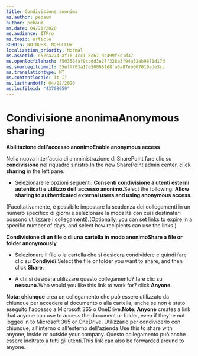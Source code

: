 ```yaml
---
title: Condivisione anonima
ms.author: pebaum
author: pebaum
ms.date: 04/21/2020
ms.audience: ITPro
ms.topic: article
ROBOTS: NOINDEX, NOFOLLOW
localization_priority: Normal
ms.assetid: d57ca274-af16-4cc1-8c67-8c499f5c1d37
ms.openlocfilehash: f503564af9ccdd3e27f328a3f94a52eb9871d17d
ms.sourcegitcommit: 55eff703a17e500681d8fa6a87eb067019ade3cc
ms.translationtype: MT
ms.contentlocale: it-IT
ms.lasthandoff: 04/22/2020
ms.locfileid: "43708059"
---
```

# <a name="anonymous-sharing"></a><span data-ttu-id="4fc42-102">Condivisione anonima</span><span class="sxs-lookup"><span data-stu-id="4fc42-102">Anonymous sharing</span></span>

 <span data-ttu-id="4fc42-103">**Abilitazione dell'accesso anonimo**</span><span class="sxs-lookup"><span data-stu-id="4fc42-103">**Enable anonymous access**</span></span>
  
<span data-ttu-id="4fc42-104">Nella nuova interfaccia di amministrazione di SharePoint fare clic su **condivisione** nel riquadro sinistro.</span><span class="sxs-lookup"><span data-stu-id="4fc42-104">In the new SharePoint admin center, click **sharing** in the left pane.</span></span> 
  
- <span data-ttu-id="4fc42-105">Selezionare le opzioni seguenti: **Consenti condivisione a utenti esterni autenticati e utilizzo dell'accesso anonimo.**</span><span class="sxs-lookup"><span data-stu-id="4fc42-105">Select the following: **Allow sharing to authenticated external users and using anonymous access.**</span></span>
  
<span data-ttu-id="4fc42-106">(Facoltativamente, è possibile impostare la scadenza dei collegamenti in un numero specifico di giorni e selezionare la modalità con cui i destinatari possono utilizzare i collegamenti).</span><span class="sxs-lookup"><span data-stu-id="4fc42-106">(Optionally, you can set links to expire in a specific number of days, and select how recipients can use the links.)</span></span>
    
 <span data-ttu-id="4fc42-107">**Condivisione di un file o di una cartella in modo anonimo**</span><span class="sxs-lookup"><span data-stu-id="4fc42-107">**Share a file or folder anonymously**</span></span>
  
- <span data-ttu-id="4fc42-108">Selezionare il file o la cartella che si desidera condividere e quindi fare clic su **Condividi**.</span><span class="sxs-lookup"><span data-stu-id="4fc42-108">Select the file or folder you want to share, and then click **Share**.</span></span> 
    
- <span data-ttu-id="4fc42-109">A chi si desidera utilizzare questo collegamento? fare clic su **nessuno.**</span><span class="sxs-lookup"><span data-stu-id="4fc42-109">Who would you like this link to work for? click **Anyone.**</span></span>
  
 <span data-ttu-id="4fc42-110">**Nota**: **chiunque** crea un collegamento che può essere utilizzato da chiunque per accedere al documento o alla cartella, anche se non è stato eseguito l'accesso a Microsoft 365 o OneDrive.</span><span class="sxs-lookup"><span data-stu-id="4fc42-110">**Note**: **Anyone** creates a link that anyone can use to access the document or folder, even if they're not logged in to Microsoft 365 or OneDrive.</span></span> <span data-ttu-id="4fc42-111">Utilizzarlo per condividerlo con chiunque, all'interno o all'esterno dell'azienda.</span><span class="sxs-lookup"><span data-stu-id="4fc42-111">Use this to share with anyone, inside or outside your company.</span></span> <span data-ttu-id="4fc42-112">Questo collegamento può anche essere inoltrato a tutti gli utenti.</span><span class="sxs-lookup"><span data-stu-id="4fc42-112">This link can also be forwarded around to anyone.</span></span> 
    

